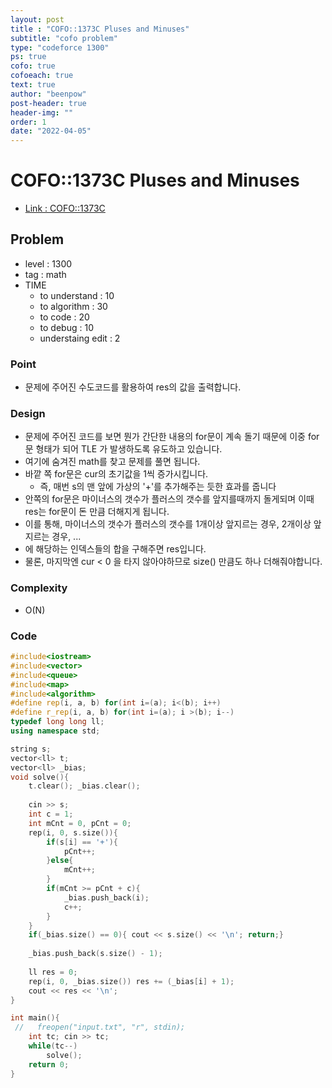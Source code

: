 ```yaml
---
layout: post
title : "COFO::1373C Pluses and Minuses"
subtitle: "cofo problem"
type: "codeforce 1300"
ps: true
cofo: true
cofoeach: true
text: true
author: "beenpow"
post-header: true
header-img: ""
order: 1
date: "2022-04-05"
---
```

# COFO::1373C Pluses and Minuses
- [Link : COFO::1373C](https://codeforces.com/problemset/problem/1373/C)


## Problem 

- level :  1300
- tag : math
- TIME
  - to understand    : 10
  - to algorithm     : 30
  - to code          : 20
  - to debug         : 10
  - understaing edit : 2

### Point
- 문제에 주어진 수도코드를 활용하여 res의 값을 출력합니다.

### Design
- 문제에 주어진 코드를 보면 뭔가 간단한 내용의 for문이 계속 돌기 때문에 이중 for문 형태가 되어 TLE 가 발생하도록 유도하고 있습니다.
- 여기에 숨겨진 math를 찾고 문제를 풀면 됩니다.
- 바깥 쪽 for문은 cur의 초기값을 1씩 증가시킵니다.
  - 즉, 매번 s의 맨 앞에 가상의 '+'를 추가해주는 듯한 효과를 줍니다
- 안쪽의 for문은 마이너스의 갯수가 플러스의 갯수를 앞지를때까지 돌게되며 이때 res는 for문이 돈 만큼 더해지게 됩니다.
- 이를 통해, 마이너스의 갯수가 플러스의 갯수를 1개이상 앞지르는 경우, 2개이상 앞지르는 경우, ...
- 에 해당하는 인덱스들의 합을 구해주면 res입니다.
- 물론, 마지막엔 cur < 0 을 타지 않아야하므로 size() 만큼도 하나 더해줘야합니다.

### Complexity
- O(N)

### Code

```cpp
#include<iostream>
#include<vector>
#include<queue>
#include<map>
#include<algorithm>
#define rep(i, a, b) for(int i=(a); i<(b); i++)
#define r_rep(i, a, b) for(int i=(a); i >(b); i--)
typedef long long ll;
using namespace std;

string s;
vector<ll> t;
vector<ll> _bias;
void solve(){
    t.clear(); _bias.clear();
    
    cin >> s;
    int c = 1;
    int mCnt = 0, pCnt = 0;
    rep(i, 0, s.size()){
        if(s[i] == '+'){
            pCnt++;
        }else{
            mCnt++;
        }
        if(mCnt >= pCnt + c){
            _bias.push_back(i);
            c++;
        }
    }
    if(_bias.size() == 0){ cout << s.size() << '\n'; return;}
    
    _bias.push_back(s.size() - 1);
    
    ll res = 0;
    rep(i, 0, _bias.size()) res += (_bias[i] + 1);
    cout << res << '\n';
}

int main(){
 //   freopen("input.txt", "r", stdin);
    int tc; cin >> tc;
    while(tc--)
        solve();
    return 0;
}
```
